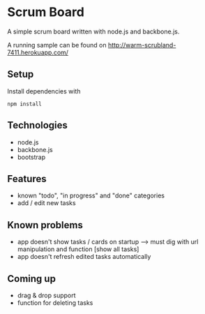 # Scrum Board
A simple scrum board written with node.js and backbone.js.

A running sample can be found on http://warm-scrubland-7411.herokuapp.com/

## Setup
Install dependencies with

```
npm install
```

## Technologies
- node.js
- backbone.js
- bootstrap

## Features
- known "todo", "in progress" and "done" categories
- add / edit new tasks

## Known problems
- app doesn't show tasks / cards on startup --> must dig with url manipulation and function [show all tasks]
- app doesn't refresh edited tasks automatically

## Coming up
- drag & drop support
- function for deleting tasks